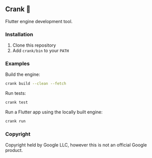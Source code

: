 ## Crank 🔧

Flutter engine development tool.

### Installation

1. Clone this repository
2. Add `crank/bin` to your `PATH`

### Examples

Build the engine:

```sh
crank build --clean --fetch
```

Run tests:

```sh
crank test
```

Run a Flutter app using the locally built engine:

```sh
crank run
```

### Copyright

Copyright held by Google LLC, however this is not an official Google product.
